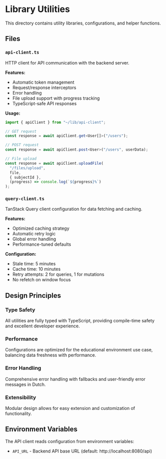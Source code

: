 # Library Utilities

This directory contains utility libraries, configurations, and helper functions.

## Files

### `api-client.ts`

HTTP client for API communication with the backend server.

**Features:**

- Automatic token management
- Request/response interceptors
- Error handling
- File upload support with progress tracking
- TypeScript-safe API responses

**Usage:**

```typescript
import { apiClient } from "~/lib/api-client";

// GET request
const response = await apiClient.get<User[]>("/users");

// POST request
const response = await apiClient.post<User>("/users", userData);

// File upload
const response = await apiClient.uploadFile(
  "/files/upload",
  file,
  { subjectId },
  (progress) => console.log(`${progress}%`)
);
```

### `query-client.ts`

TanStack Query client configuration for data fetching and caching.

**Features:**

- Optimized caching strategy
- Automatic retry logic
- Global error handling
- Performance-tuned defaults

**Configuration:**

- Stale time: 5 minutes
- Cache time: 10 minutes
- Retry attempts: 2 for queries, 1 for mutations
- No refetch on window focus

## Design Principles

### Type Safety

All utilities are fully typed with TypeScript, providing compile-time safety and excellent developer experience.

### Performance

Configurations are optimized for the educational environment use case, balancing data freshness with performance.

### Error Handling

Comprehensive error handling with fallbacks and user-friendly error messages in Dutch.

### Extensibility

Modular design allows for easy extension and customization of functionality.

## Environment Variables

The API client reads configuration from environment variables:

- `API_URL` - Backend API base URL (default: http://localhost:8080/api)
